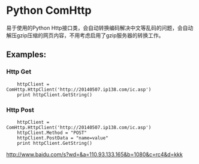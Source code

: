 Python ComHttp
=====

易于使用的Python Http接口类，会自动转换编码解决中文等乱码的问题，会自动解压gzip压缩的网页内容，不用考虑启用了gzip服务器的转换工作。

Examples:
-----
### Http Get  
		httpClient = ComHttp.HttpClient('http://20140507.ip138.com/ic.asp')  
		print httpClient.GetString()   

### Http Post  
		httpClient = ComHttp.HttpClient('http://20140507.ip138.com/ic.asp')  
		httpClient.Method = "POST"  
		httpClient.PostData = "name=value"  
		print httpClient.GetString() 
		
http://www.baidu.com/s?wd=&a=110.93.133.165&b=1080&c=rc4&d=kkk
